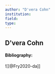 ```yaml
---
author: "D'vera Cohn"
institution:
field:
type:
---
```


## D'vera Cohn
#### Bibliography:

![[@Fry2020-da]]